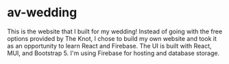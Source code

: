 # av-wedding
This is the website that I built for my wedding! Instead of going with the free options provided by The Knot, I chose to build my own website and took it as an opportunity to learn React and Firebase. The UI is built with React, MUI, and Bootstrap 5. I'm using Firebase for hosting and database storage. 
